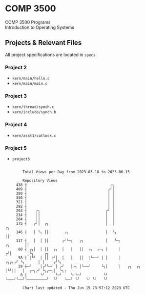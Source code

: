 # COMP 3500
COMP 3500 Programs  
Introduction to Operating Systems  
## Projects & Relevant Files
All project specifications are located in `specs`
### Project 2
- `kern/main/hello.c`
- `kern/main/main.c`
### Project 3
- `kern/thread/synch.c`
- `kern/include/synch.h`
### Project 4
- `kern/asst1/catlock.c`
### Project 5
- `project5`

```

        Total Views per Day from 2023-03-18 to 2023-06-15

        Repository Views
     438 ┼                                      ╭╮
     409 ┤                                     ╭╯│
     380 ┤                                     │ │
     350 ┤                                     │ │
     321 ┤                                     │ │
     292 ┤                                     │ │
     263 ┤    ╭╮                              ╭╯ │
     234 ┤    ││                              │  │
     204 ┤    ││                              │  │
     175 ┤   ╭╯│  ╭╮                          │  │                                    ╭╮
     146 ┤   │ ╰╮ ││       ╭╮                 │  ╰╮                                   ││
     117 ┤   │  │ ││      ╭╯╰─╮   ╭╮          │   ╰─╮                        ╭╮       ││
      88 ┤ ╭╮│  │ ││  ╭╮  │   │   ││  ╭╮  ╭─╮ │     │                       ╭╯│       │╰╮     ╭╮
      58 ┤ │╰╯  │ ││ ╭╯│  │   │   ││  │╰──╯ │ │     │                  ╭╮╭╮╭╯ ╰╮      │ │    ╭╯╰╮
      29 ┼─╯    │╭╯╰─╯ │ ╭╯   │╭╮ │╰──╯     ╰╮│     │   ╭╮  ╭╮         │╰╯││   │  ╭─╮╭╯ ╰╮╭─╮│  ╰╮╭
       0 ┤      ╰╯     ╰─╯    ╰╯╰─╯          ╰╯     ╰───╯╰──╯╰─────────╯  ╰╯   ╰──╯ ╰╯   ╰╯ ╰╯   ╰╯

        Chart last updated - Thu Jun 15 23:57:12 2023 UTC
        
```
